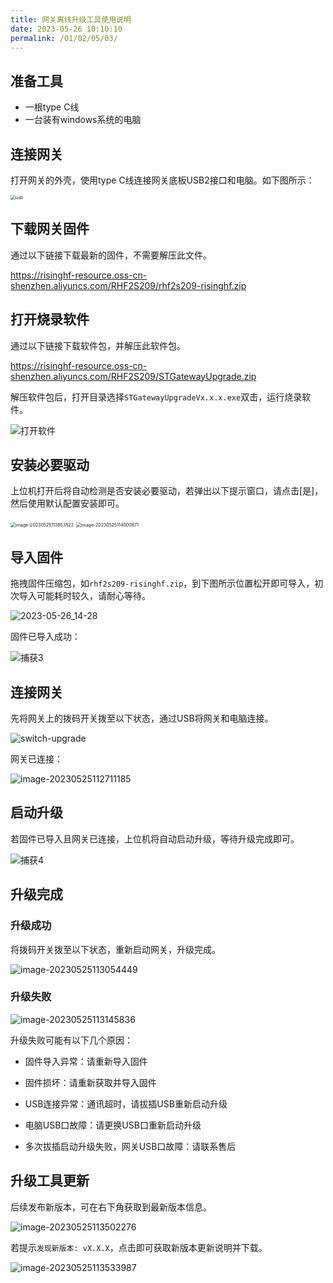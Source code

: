 ```yaml
---
title: 网关离线升级工具使用说明
date: 2023-05-26 10:10:10
permalink: /01/02/05/03/
---
```


## 准备工具

- 一根type C线
- 一台装有windows系统的电脑

## 连接网关

打开网关的外壳，使用type C线连接网关底板USB2接口和电脑。如下图所示：

<img src="https://risinghf-wiki.oss-cn-shenzhen.aliyuncs.com/upload/img/f4eb1b1742612dd6e876628e16fe8d6f.jpg" alt="usb" style="zoom:50%;" />

## 下载网关固件

通过以下链接下载最新的固件，不需要解压此文件。

https://risinghf-resource.oss-cn-shenzhen.aliyuncs.com/RHF2S209/rhf2s209-risinghf.zip

## 打开烧录软件

通过以下链接下载软件包，并解压此软件包。

https://risinghf-resource.oss-cn-shenzhen.aliyuncs.com/RHF2S209/STGatewayUpgrade.zip

解压软件包后，打开目录选择`STGatewayUpgradeVx.x.x.exe`双击，运行烧录软件。

![打开软件](https://risinghf-wiki.oss-cn-shenzhen.aliyuncs.com/upload/img/40a9ef810d5426b4b71137cbab8ca6da.PNG)

## 安装必要驱动

上位机打开后将自动检测是否安装必要驱动，若弹出以下提示窗口，请点击[是]，然后使用默认配置安装即可。

<img src="https://risinghf-wiki.oss-cn-shenzhen.aliyuncs.com/upload/img/d7249402e581ade4d9d9f248eb0758c6.png" alt="image-20230525113853522" style="zoom:50%;" />

<img src="https://risinghf-wiki.oss-cn-shenzhen.aliyuncs.com/upload/img/365ffd41cc0342dbe6c3330b9c6b10c8.png" alt="image-20230525114000871" style="zoom:50%;" />

## 导入固件

拖拽固件压缩包，如`rhf2s209-risinghf.zip`，到下图所示位置松开即可导入，初次导入可能耗时较久，请耐心等待。

![2023-05-26_14-28](https://risinghf-wiki.oss-cn-shenzhen.aliyuncs.com/upload/img/81eafd823669412d6bce63a5e9fcbdf3.png)

固件已导入成功：

![捕获3](https://risinghf-wiki.oss-cn-shenzhen.aliyuncs.com/upload/img/fd4eb8803b5e266e512708ef67d54093.PNG)



## 连接网关

先将网关上的拨码开关拨至以下状态，通过USB将网关和电脑连接。

![switch-upgrade](https://risinghf-wiki.oss-cn-shenzhen.aliyuncs.com/upload/img/73e049bbb8c1f8e4c2d34bf5ff805310.jpg)

网关已连接：

![image-20230525112711185](https://risinghf-wiki.oss-cn-shenzhen.aliyuncs.com/upload/img/67abea6e20a1c20341373131b2fcd3c7.png)

## 启动升级

若固件已导入且网关已连接，上位机将自动启动升级，等待升级完成即可。

![捕获4](https://risinghf-wiki.oss-cn-shenzhen.aliyuncs.com/upload/img/b9771407c8ca27f4b8e41615bffc16e0.PNG)

## 升级完成

### 升级成功

将拨码开关拨至以下状态，重新启动网关，升级完成。

![image-20230525113054449](https://risinghf-wiki.oss-cn-shenzhen.aliyuncs.com/upload/img/8961a3d02428739e8b34ddb67d9de226.png)

### 升级失败

![image-20230525113145836](https://risinghf-wiki.oss-cn-shenzhen.aliyuncs.com/upload/img/889d736eed6128e66fe82a7311002b05.png)

升级失败可能有以下几个原因：

- 固件导入异常：请重新导入固件

- 固件损坏：请重新获取并导入固件
- USB连接异常：通讯超时，请拔插USB重新启动升级
- 电脑USB口故障：请更换USB口重新启动升级

- 多次拔插启动升级失败，网关USB口故障：请联系售后



## 升级工具更新

后续发布新版本，可在右下角获取到最新版本信息。

![image-20230525113502276](https://risinghf-wiki.oss-cn-shenzhen.aliyuncs.com/upload/img/eb5f18140bf825b7aada508ccd0ff671.png)

若提示`发现新版本: vX.X.X`，点击即可获取新版本更新说明并下载。

![image-20230525113533987](https://risinghf-wiki.oss-cn-shenzhen.aliyuncs.com/upload/img/62468d4aac02351afff0d163add8c5a2.png)